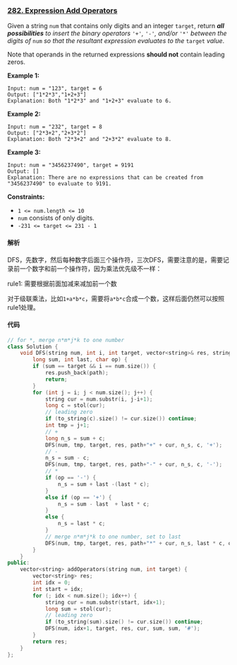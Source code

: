 ### [282. Expression Add Operators](https://leetcode.com/problems/expression-add-operators/)

Given a string `num` that contains only digits and an integer `target`, return ***all possibilities** to insert the binary operators* `'+'`*,* `'-'`*, and/or* `'*'` *between the digits of* `num` *so that the resultant expression evaluates to the* `target` *value*.

Note that operands in the returned expressions **should not** contain leading zeros.

 

**Example 1:**

```
Input: num = "123", target = 6
Output: ["1*2*3","1+2+3"]
Explanation: Both "1*2*3" and "1+2+3" evaluate to 6.
```

**Example 2:**

```
Input: num = "232", target = 8
Output: ["2*3+2","2+3*2"]
Explanation: Both "2*3+2" and "2+3*2" evaluate to 8.
```

**Example 3:**

```
Input: num = "3456237490", target = 9191
Output: []
Explanation: There are no expressions that can be created from "3456237490" to evaluate to 9191.
```

 

**Constraints:**

- `1 <= num.length <= 10`
- `num` consists of only digits.
- `-231 <= target <= 231 - 1`

#### 解析

DFS，先数字，然后每种数字后面三个操作符，三次DFS，需要注意的是，需要记录前一个数字和前一个操作符，因为乘法优先级不一样：

rule1: 需要根据前面加减来减加前一个数

对于级联乘法，比如`1+a*b*c`，需要将`a*b*c`合成一个数，这样后面仍然可以按照rule1处理。

#### 代码

```c++
// for *, merge n*m*j*k to one number
class Solution {
    void DFS(string num, int i, int target, vector<string>& res, string path, 
        long sum, int last, char op) {
        if (sum == target && i == num.size()) {
            res.push_back(path);
            return;
        }
        for (int j = i; j < num.size(); j++) {
            string cur = num.substr(i, j-i+1);
            long c = stol(cur);
            // leading zero
            if (to_string(c).size() != cur.size()) continue;
            int tmp = j+1;
            // +
            long n_s = sum + c;
            DFS(num, tmp, target, res, path+"+" + cur, n_s, c, '+');
            // -
            n_s = sum - c;
            DFS(num, tmp, target, res, path+"-" + cur, n_s, c, '-');
            // *
            if (op == '-') {
                n_s = sum + last -(last * c);
            }
            else if (op == '+') {
                n_s = sum - last  + last * c;
            }
            else {
                n_s = last * c;
            }
            // merge n*m*j*k to one number, set to last
            DFS(num, tmp, target, res, path+"*" + cur, n_s, last * c, op);
        }
    }
public:
    vector<string> addOperators(string num, int target) {
        vector<string> res;
        int idx = 0;
        int start = idx;
        for (; idx < num.size(); idx++) {
            string cur = num.substr(start, idx+1);
            long sum = stol(cur);
            // leading zero
            if (to_string(sum).size() != cur.size()) continue;
            DFS(num, idx+1, target, res, cur, sum, sum, '#');
        }
        return res;
    }
};
```
